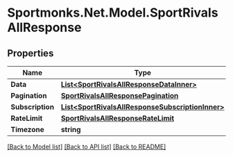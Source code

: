 # Sportmonks.Net.Model.SportRivalsAllResponse

## Properties

Name | Type | Description | Notes
------------ | ------------- | ------------- | -------------
**Data** | [**List&lt;SportRivalsAllResponseDataInner&gt;**](SportRivalsAllResponseDataInner.md) |  | [optional] 
**Pagination** | [**SportRivalsAllResponsePagination**](SportRivalsAllResponsePagination.md) |  | [optional] 
**Subscription** | [**List&lt;SportRivalsAllResponseSubscriptionInner&gt;**](SportRivalsAllResponseSubscriptionInner.md) |  | [optional] 
**RateLimit** | [**SportRivalsAllResponseRateLimit**](SportRivalsAllResponseRateLimit.md) |  | [optional] 
**Timezone** | **string** |  | [optional] 

[[Back to Model list]](../README.md#documentation-for-models) [[Back to API list]](../README.md#documentation-for-api-endpoints) [[Back to README]](../README.md)

